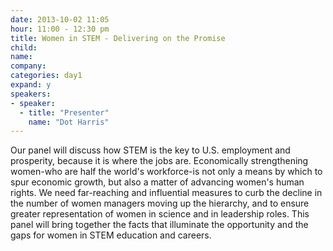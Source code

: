 ```yaml
---
date: 2013-10-02 11:05
hour: 11:00 - 12:30 pm
title: Women in STEM - Delivering on the Promise
child:
name: 
company: 
categories: day1
expand: y
speakers:
- speaker:  
  - title: "Presenter"
    name: "Dot Harris"
---
```

Our panel will discuss how STEM is the key to U.S. employment and prosperity,
because it is where the jobs are. Economically strengthening women-who are half the
world's workforce-is not only a means by which to spur economic growth, but also a
matter of advancing women's human rights. We need far-reaching and influential
measures to curb the decline in the number of women managers moving up the
hierarchy, and to ensure greater representation of women in science and in leadership
roles. This panel will bring together the facts that illuminate the opportunity and the
gaps for women in STEM education and careers.